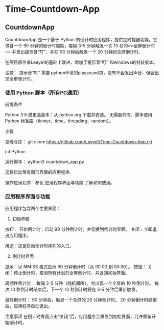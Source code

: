 # Time-Countdown-App
## CountdownApp
CountdownApp 是一个基于 Python 的倒计时应用程序，提供定时提醒功能。它包含一个 90 分钟的倒计时周期，每隔 3-5 分钟触发一次 10 秒的==全屏倒计时== 并发出提示音“叮”，并在 90 分钟后触发一个 20 分钟的全屏倒计时。

在项目原作者Leeye1的基础上改进，增加了提示音“叮”  和windows的封装版本。

注意： 提示音“叮” 需要 python环境的playsound包，没有不会发出声音，但会出现全屏倒计时。

### 使用 Python 脚本（所有PC通用）
前提条件

Python 3.6 或更高版本：从 python.org 下载并安装。
无需额外库，脚本使用 Python 标准库（tkinter、time、threading、random）。

步骤

克隆仓库：
git clone https://github.com/Leeye1/Time-Countdown-App.git

cd Python

运行脚本：
python3 countdown_app.py

这将启动带有图形界面的应用程序。

操作应用程序：参见 应用程序界面与功能 了解如何使用。



### 应用程序界面与功能
应用程序包含两个主要界面：
1. 初始界面

按钮：
开始倒计时：启动 90 分钟倒计时，并切换到倒计时界面。
关闭：立即退出应用程序。

用途：这是启动倒计时序列的入口。

2. 倒计时界面

显示：以 MM:SS 格式显示 90 分钟倒计时（从 90:00 到 00:00）。
按钮：
关闭：停止倒计时，取消所有计划的全屏倒计时，并返回初始界面。


周期性倒计时：
每隔 3-5 分钟（随机间隔），会出现一个全屏的 10 秒倒计时。
每次 10 秒倒计时结束后，下一个 10 秒倒计时将在 3-5 分钟后重新触发。


最终倒计时：
90 分钟后，触发一个全屏的 20 分钟倒计时。
20 分钟倒计时结束后，应用程序自动退出。


注意事项
在倒计时界面点击“关闭”后，应用程序会重置到初始界面，允许重新开始倒计时。

